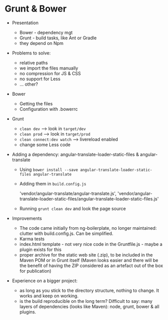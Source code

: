 Grunt & Bower
=============

* Presentation
	* Bower - dependency mgt
	* Grunt - build tasks, like Ant or Gradle
	* they depend on Npm

* Problems to solve:
	* relative paths
	* we import the files manually
	* no compression for JS & CSS
	* no support for Less
	* ... other?

* Bower
	* Getting the files
	* Configuration with .bowerrc

* Grunt
	* `clean dev` --> look in `target/dev`
	* `clean prod` --> look in `target/prod`
	* `clean connect:dev watch` --> livereload enabled
	* change some Less code

* Adding a dependency: angular-translate-loader-static-files & angular-translate
	* Using `bower install --save angular-translate-loader-static-files angular-translate`
	* Adding them in `build.config.js`
   
		'vendor/angular-translate/angular-translate.js',
		'vendor/angular-translate-loader-static-files/angular-translate-loader-static-files.js'

    * Running `grunt clean dev` and look the page source

* Improvements
    * The code came initially from ng-boilerplate, no longer maintained: clutter with build.config.js. Can be simplified.
	* Karma tests
	* index.html template - not very nice code in the Gruntfile.js - maybe a plugin exists for this
	* proper archive for the static web site (.zip), to be included in the Maven POM or in Grunt itself (Maven looks easier and there will
	be the benefit of having the ZIP considered as an artefact out of the box for publication)

* Experience on a bigger project:
	* as long as you stick to the directory structure, nothing to change. It works and keep on working.
	* is the build reproducible on the long term? Difficult to say: many layers of dependencies (looks like Maven): node, grunt, bower & all plugins.
